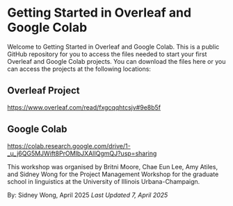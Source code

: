 # Getting Started in Overleaf and Google Colab

Welcome to Getting Started in Overleaf and Google Colab. This is a public GitHub repository for you to access the files needed to start your first Overleaf and Google Colab projects. You can download the files here or you can access the projects at the following locations:

## Overleaf Project
https://www.overleaf.com/read/fxgcqqhtcsjv#9e8b5f

## Google Colab
https://colab.research.google.com/drive/1-_u_j6QG5MJWift8PrOMIbJXAlIQgmQJ?usp=sharing

This workshop was organised by Britni Moore, Chae Eun Lee, Amy Atiles, and Sidney Wong for the Project Management Workshop for the graduate school in linguistics at the University of Illinois Urbana-Champaign.

By: Sidney Wong, April 2025
_Last Updated 7, April 2025_
